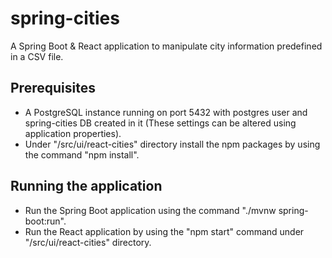 # spring-cities
A Spring Boot & React application to manipulate city information predefined in a CSV file.

## Prerequisites
  - A PostgreSQL instance running on port 5432 with postgres user and spring-cities DB created in it (These settings can be altered using application properties).
  - Under "/src/ui/react-cities" directory install the npm packages by using the command "npm install".
  
## Running the application
  - Run the Spring Boot application using the command "./mvnw spring-boot:run".
  - Run the React application by using the "npm start" command under "/src/ui/react-cities" directory.
